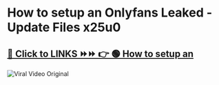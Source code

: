 
 # How to setup an Onlyfans Leaked - Update Files x25u0

## <h2><a href="https://clipsfans.com/How_to_setup_an&ref=git">🔗 Click to LINKS ⏩⏩ 👉 🟢 How to setup an </a></h2>

<a href="https://clipsfans.com/How_to_setup_an&ref=git" rel="nofollow" data-target="animated-image.originalLink"><img src="https://i.ibb.co.com/xMMVF88/686577567.gif" alt="Viral Video Original" style="max-width: 100%; display: inline-block;" data-target="animated-image.originalImage"></a>

